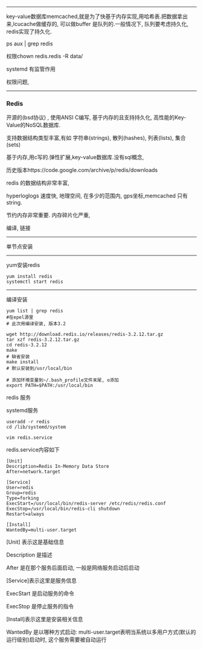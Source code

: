 

---



key-value数据库memcached,就是为了快基于内存实现,用哈希表.把数据拿出来,lcucache做缓存的, 可以做buffer 是队列的.一般情况下, 队列要考虑持久化, redis实现了持久化.

ps aux | grep redis

权限chown redis.redis -R data/

systemd 有监管作用

权限问题, 

---

### Redis

开源的(bsd协议) , 使用ANSI C编写, 基于内存的且支持持久化, 高性能的Key-Value的NoSQL数据库.

支持数据结构类型丰富,有如 字符串(strings), 散列(hashes), 列表(lists), 集合(sets)

基于内存,用c写的.弹性扩展,key-value数据库.没有sql概念, 

历史版本https://code.google.com/archive/p/redis/downloads

redis 的数据结构非常丰富, 

hyperloglogs 速度快, 地理空间, 在多少的范围内, gps坐标,memcached 只有string.

节约内存非常重要. 内存碎片化严重, 

编译, 链接

---

单节点安装

----

yum安装redis

```
yum install redis
systemctl start redis
```

---

编译安装

```
yum list | grep redis 
#在epel源里
# 此次用编译安装, 版本3.2

wget http://download.redis.io/releases/redis-3.2.12.tar.gz
tar xzf redis-3.2.12.tar.gz
cd redis-3.2.12
make
# 缺省安装
make install
# 默认安装到/usr/local/bin

# 添加环境变量到~/.bash_profile文件末尾, o添加
export PATH=$PATH:/usr/local/bin
```

redis 服务

systemd服务

```sehll
useradd -r redis
cd /lib/systemd/system

vim redis.service

```

redis.service内容如下

```shell
[Unit]
Description=Redis In-Memory Data Store
After=network.target

[Service]
User=redis
Group=redis
Type=forking
ExecStart=/usr/local/bin/redis-server /etc/redis/redis.conf
ExecStop=/usr/local/bin/redis-cli shutdown
Restart=always

[Install]
WantedBy=multi-user.target
```

[Unit] 表示这是基础信息

Description 是描述

After 是在那个服务后面启动, 一般是网络服务启动后启动

[Service]表示这里是服务信息

ExecStart 是启动服务的命令

ExecStop 是停止服务的指令

[Install]表示这里是安装相关信息

WantedBy 是以哪种方式启动: multi-user.target表明当系统以多用户方式(默认的运行级别)启动时, 这个服务需要被自动运行





